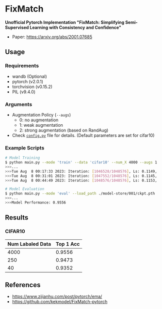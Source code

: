 FixMatch
==

**Unofficial Pytorch Implementation "FixMatch: Simplifying Semi-Supervised Learning with Consistency and Confidence"**
* Paper: https://arxiv.org/abs/2001.07685

## Usage
### Requirements
* wandb (Optional)
* pytorch (v2.0.1)
* torchvision (v0.15.2)
* PIL (v9.4.0)

### Arguments
* Augmentation Policy (`--augs`)
  - 0: no augmentation
  - 1: weak augmentation
  - 2: strong augmentation (based on RandAug)
* Check [`config.py`](./config.py) file for details. (Default parameters are set for cifar10)

### Example Scripts
```bash
# Model Training
$ python main.py --mode 'train' --data 'cifar10' --num_X 4000 --augs 1 2  --nesterov --amp --include_x_in_u --save_path ./model-store/001
>>>...
>>>Tue Aug  8 00:17:33 2023: Iteration: [1046528/1048576], Ls: 0.1149, Lu: 0.1146, Mask: 0.9892, Accuracy(train/test): [1.0000/0.9554]
>>>Tue Aug  8 00:31:01 2023: Iteration: [1047552/1048576], Ls: 0.1145, Lu: 0.1142, Mask: 0.9897, Accuracy(train/test): [0.9999/0.9556]
>>>Tue Aug  8 00:44:49 2023: Iteration: [1048576/1048576], Ls: 0.1153, Lu: 0.1149, Mask: 0.9897, Accuracy(train/test): [0.9999/0.9556]

# Model Evaluation
$ python main.py --mode 'eval' --load_path ./model-store/001/ckpt.pth
>>>...
>>>Model Performance: 0.9556
```

## Results

### CIFAR10
| Num Labaled Data | Top 1 Acc |
| --- | --- | 
| 4000 | 0.9556 | 
| 250 | 0.9473 |
| 40 | 0.9352 |

## References
- https://www.zijianhu.com/post/pytorch/ema/
- https://github.com/kekmodel/FixMatch-pytorch
